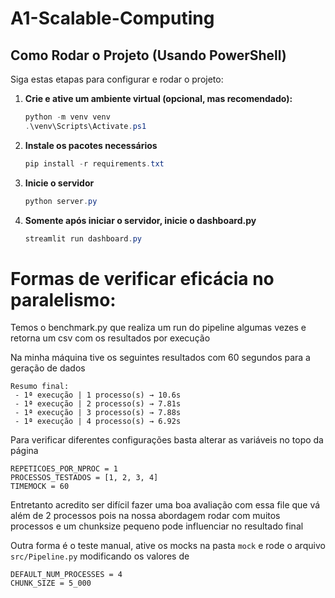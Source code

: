 # A1-Scalable-Computing

## Como Rodar o Projeto (Usando PowerShell)

Siga estas etapas para configurar e rodar o projeto:

1. **Crie e ative um ambiente virtual (opcional, mas recomendado):**
   ```powershell
   python -m venv venv
   .\venv\Scripts\Activate.ps1
2. **Instale os pacotes necessários**
    ```powershell
    pip install -r requirements.txt
3. **Inicie o servidor**
    ```powershell
    python server.py
4. **Somente após iniciar o servidor, inicie o dashboard.py**
    ```powershell
    streamlit run dashboard.py

# Formas de verificar eficácia no paralelismo:
Temos o benchmark.py que realiza um run do pipeline algumas vezes e retorna um csv com os resultados por execução

Na minha máquina tive os seguintes resultados com 60 segundos para a geração de dados
```
Resumo final:
 - 1ª execução | 1 processo(s) → 10.6s
 - 1ª execução | 2 processo(s) → 7.81s
 - 1ª execução | 3 processo(s) → 7.88s
 - 1ª execução | 4 processo(s) → 6.92s
 ```
Para verificar diferentes configurações basta alterar as variáveis no topo da página
```
REPETICOES_POR_NPROC = 1
PROCESSOS_TESTADOS = [1, 2, 3, 4]
TIMEMOCK = 60
```
Entretanto acredito ser difícil fazer uma boa avaliação com essa file que vá além de 2 processos pois na nossa abordagem rodar
com muitos processos e um chunksize pequeno pode influenciar no resultado final

Outra forma é o teste manual, ative os mocks na pasta `mock` e rode o arquivo `src/Pipeline.py` modificando os valores de 

```
DEFAULT_NUM_PROCESSES = 4
CHUNK_SIZE = 5_000
```
